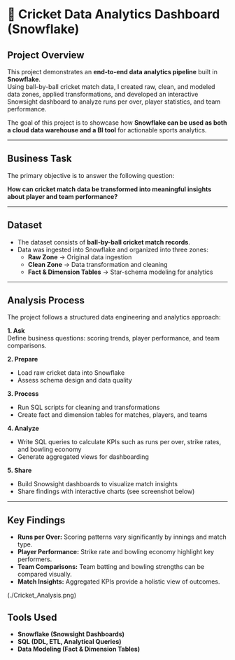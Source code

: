
# 🏏 Cricket Data Analytics Dashboard (Snowflake)

## Project Overview
This project demonstrates an **end-to-end data analytics pipeline** built in **Snowflake**.  
Using ball-by-ball cricket match data, I created raw, clean, and modeled data zones, applied transformations, and developed an interactive Snowsight dashboard to analyze runs per over, player statistics, and team performance.  

The goal of this project is to showcase how **Snowflake can be used as both a cloud data warehouse and a BI tool** for actionable sports analytics.

---

## Business Task
The primary objective is to answer the following question:

**How can cricket match data be transformed into meaningful insights about player and team performance?**

---

## Dataset
- The dataset consists of **ball-by-ball cricket match records**.  
- Data was ingested into Snowflake and organized into three zones:  
  - **Raw Zone** → Original data ingestion  
  - **Clean Zone** → Data transformation and cleaning  
  - **Fact & Dimension Tables** → Star-schema modeling for analytics  

---

## Analysis Process
The project follows a structured data engineering and analytics approach:

**1. Ask**  
Define business questions: scoring trends, player performance, and team comparisons.  

**2. Prepare**  
- Load raw cricket data into Snowflake  
- Assess schema design and data quality  

**3. Process**  
- Run SQL scripts for cleaning and transformations  
- Create fact and dimension tables for matches, players, and teams  

**4. Analyze**  
- Write SQL queries to calculate KPIs such as runs per over, strike rates, and bowling economy  
- Generate aggregated views for dashboarding  

**5. Share**  
- Build Snowsight dashboards to visualize match insights  
- Share findings with interactive charts (see screenshot below)  

---

## Key Findings
- **Runs per Over:** Scoring patterns vary significantly by innings and match type.  
- **Player Performance:** Strike rate and bowling economy highlight key performers.  
- **Team Comparisons:** Team batting and bowling strengths can be compared visually.  
- **Match Insights:** Aggregated KPIs provide a holistic view of outcomes.

(./Cricket_Analysis.png)

## Tools Used
- **Snowflake (Snowsight Dashboards)**  
- **SQL (DDL, ETL, Analytical Queries)**  
- **Data Modeling (Fact & Dimension Tables)**  
